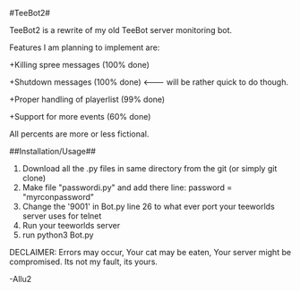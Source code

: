 #TeeBot2#

TeeBot2 is a rewrite of my old TeeBot server monitoring bot.

Features I am planning to implement are:

+Killing spree messages (100% done)

+Shutdown messages (100% done) <--- will be rather quick to do though.

+Proper handling of playerlist (99% done)

+Support for more events (60% done)


All percents are more or less fictional.

##Installation/Usage##

1. Download all the .py files in same directory from the git (or simply git clone)
2. Make file "passwordi.py" and add there line: password = "myrconpassword"
3. Change the '9001' in Bot.py line 26 to what ever port your teeworlds server uses for telnet
4. Run your teeworlds server
5. run python3 Bot.py

DECLAIMER: Errors may occur, Your cat may be eaten, Your server might be compromised. Its not my fault, its yours.


-Allu2
